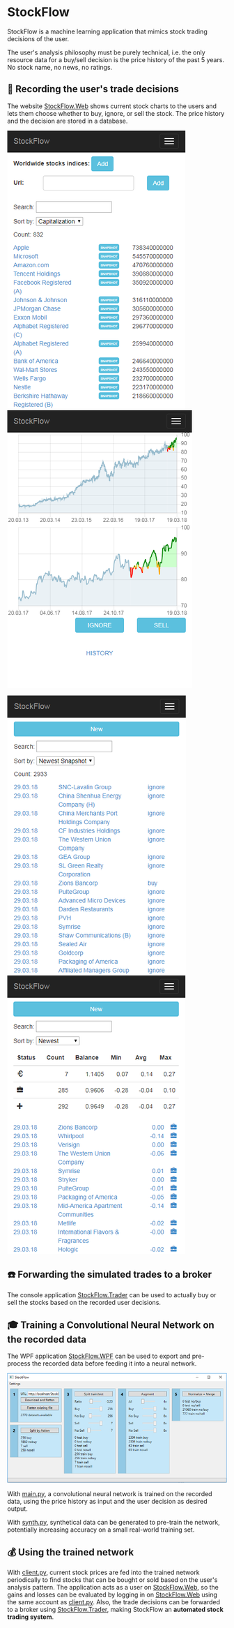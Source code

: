# StockFlow #
StockFlow is a machine learning application that mimics stock trading decisions of the user. 

The user's analysis philosophy must be purely technical, i.e. the only resource data for a buy/sell decision is the price history of the past 5 years. No stock name, no news, no ratings.

## :pencil: Recording the user's trade decisions ##
The website [StockFlow.Web](StockFlow.Web) shows current stock charts to the users and lets them choose whether to buy, ignore, or sell the stock. The price history and the decision are stored in a database. 

![list of stocks](Documentation/StockFlow.Web.instruments.png "list of stocks") ![a new price history snapshot of a previously bought stock with trade decision buttons](Documentation/StockFlow.Web.snapshot.png "a new price history snapshot of a previously bought stock with trade decision buttons")

![list of price history snapshots](Documentation/StockFlow.Web.snapshots.png "list of price history snapshots") ![statistics about gains and losses over the recorded trade decisions](Documentation/StockFlow.Web.stats.png "statistics about gains and losses over the recorded trade decisions")

## :telephone: Forwarding the simulated trades to a broker ##

The console application [StockFlow.Trader](StockFlow.Trader) can be used to actually buy or sell the stocks based on the recorded user decisions.

## :mortar_board: Training a Convolutional Neural Network on the recorded data ##

The WPF application [StockFlow.WPF](StockFlow.WPF) can be used to export and pre-process the recorded data before feeding it into a neural network.

![data pre-processing](Documentation/StockFlow.WPF.png)

With [main.py](StockFlow.Python/main.py), a convolutional neural network is trained on the recorded data, using the price history as input and the user decision as desired output.

With [synth.py](StockFlow.Python/synth.py), synthetical data can be generated to pre-train the network, potentially increasing accuracy on a small real-world training set.

## :moneybag: Using the trained network ##

With [client.py](StockFlow.Python/client.py), current stock prices are fed into the trained network periodically to find stocks that can be bought or sold based on the user's analysis pattern. The application acts as a user on [StockFlow.Web](StockFlow.Web), so the gains and losses can be evaluated by logging in on [StockFlow.Web](StockFlow.Web) using the same account as [client.py](StockFlow.Python/client.py). Also, the trade decisions can be forwarded to a broker using [StockFlow.Trader](StockFlow.Trader), making StockFlow an **automated stock trading system**.